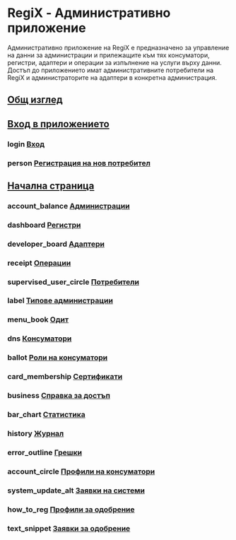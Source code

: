 # RegiX - Административно приложение

Административно приложение на RegiX е предназначено за управление на данни за администрации и прилежащите към тях консуматори, регистри, адаптери и операции за изпълнение на услуги върху данни. Достъп до приложението имат административните потребители на RegiX и администраторите на адаптери в конкретна администрация.

## [Общ изглед](admin/help/PageOverview.md)

## [Вход в приложението](admin/help/LoginPage.md)
### <span class="material-icons pr-2">login</span> [Вход](admin/help/Login.md)
### <span class="material-icons pr-2">person</span> [Регистрация на нов потребител](admin/help/RegistrationPage.md)

## [Начална страница](admin/help/HomePage.md)
### <span class="material-icons pr-2">account_balance</span> [Администрации](admin/help/AdministrationsGrid.md)
### <span class="material-icons pr-2">dashboard</span> [Регистри](admin/help/RegistriesGrid.md)
### <span class="material-icons pr-2">developer_board</span> [Адаптери](admin/help/AdaptersGrid.md)
### <span class="material-icons pr-2">receipt</span> [Операции](admin/help/OperationsGrid.md)
### <span class="material-icons pr-2">supervised_user_circle</span> [Потребители](admin/help/UsersGrid.md)
### <span class="material-icons pr-2">label</span> [Типове администрации](admin/help/AdministrationTypesGrid.md)
### <span class="material-icons pr-2">menu_book</span> [Одит](admin/help/Audit.md)
### <span class="material-icons pr-2">dns</span> [Консуматори](admin/help/ConsumersGrid.md)
### <span class="material-icons pr-2">ballot</span> [Роли на консуматори](admin/help/ConsumerRolesGrid.md)
### <span class="material-icons pr-2">card_membership</span> [Сертификати](admin/help/CertificatesGrid.md)
### <span class="material-icons pr-2">business</span> [Справка за достъп](admin/help/AccessReport.md)
### <span class="material-icons pr-2">bar_chart</span> [Статистика](admin/help/Statistics.md)
### <span class="material-icons pr-2">history</span> [Журнал](admin/help/Logs.md)
### <span class="material-icons pr-2">error_outline</span> [Грешки](admin/help/ErrorsGrid.md)
### <span class="material-icons pr-2">account_circle</span> [Профили на консуматори](admin/help/ConsumerProfilesGrid.md)
### <span class="material-icons pr-2">system_update_alt</span> [Заявки на системи](admin/help/ConsumerSystemsGrid.md)
### <span class="material-icons pr-2">how_to_reg</span> [Профили за одобрение](admin/help/NewConsumerProfilesGrid.md)
### <span class="material-icons pr-2">text_snippet</span> [Заявки за одобрение](admin/help/NewConsumerRequestsGrid.md)